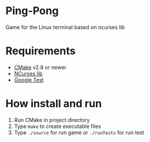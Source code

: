 # Ping-Pong
Game for the Linux terminal based on ncurses lib
# Requirements

* [CMake](https://cmake.org/) v2.8 or newer
* [NCurses lib](https://www.cyberciti.biz/faq/linux-install-ncurses-library-headers-on-debian-ubuntu-centos-fedora/)
* [Google Test](https://github.com/google/googletest)

# How install and run
1. Run CMake in project directory 
2. Type `make` to create executable files
3. Type `./source` for run game or `./runTests` for run test
